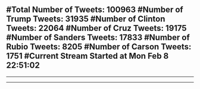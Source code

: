 #Total Number of Tweets: 100963 
#Number of Trump Tweets: 31935
#Number of Clinton Tweets: 22064
#Number of Cruz Tweets: 19175
#Number of Sanders Tweets: 17833
#Number of Rubio Tweets: 8205
#Number of Carson Tweets: 1751
#Current Stream Started at Mon Feb  8 22:51:02
---
---
---
